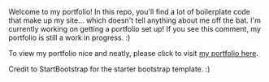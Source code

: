 Welcome to my portfolio!  In this repo, you'll find a lot of boilerplate code that make up my site... which doesn't tell anything about me off the bat.
I'm currently working on getting a portfolio set up!  If you see this comment, my portfolio is still a work in progress.  :)

To view my portfolio nice and neatly, please click to visit [my portfolio here](https://MaykiHu.github.io).

Credit to StartBootstrap for the starter bootstrap template.  :)
